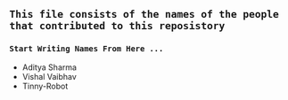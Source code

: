 ## `This file consists of the names of the people that contributed to this reposistory`

###  `Start Writing Names From Here ...`

- Aditya Sharma
- Vishal Vaibhav
- Tinny-Robot
